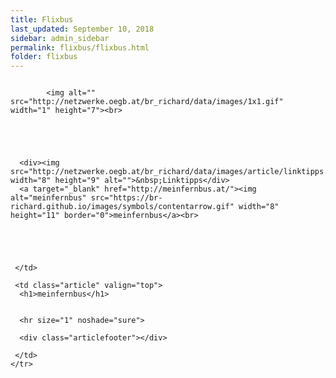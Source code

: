 ```yaml
---
title: Flixbus
last_updated: September 10, 2018
sidebar: admin_sidebar
permalink: flixbus/flixbus.html
folder: flixbus
---
```


<tbody><tr width="450">
     <td valign="top" class="articleleftcolumn">
      <img src="https://br-richard.github.io/images/flixbus/Fernbus.1.jpg" alt="" border="0"><br>
      
      
			<img alt="" src="http://netzwerke.oegb.at/br_richard/data/images/1x1.gif" width="1" height="7"><br>
			
      
      
			
			
      <div><img src="http://netzwerke.oegb.at/br_richard/data/images/article/linktipps.gif" width="8" height="9" alt="">&nbsp;Linktipps</div>
      <a target="_blank" href="http://meinfernbus.at/"><img alt="meinfernbus" src="https://br-richard.github.io/images/symbols/contentarrow.gif" width="8" height="11" border="0">meinfernbus</a><br>
      
      
      
      
      
     </td>
     
     <td class="article" valign="top">
      <h1>meinfernbus</h1>
      
      
      <hr size="1" noshade="sure">
   		
      <div class="articlefooter"></div>




<!--      <hr size="1" noshade="indeed"> -->
<!--      <div align="right">
       <a href="#" class="quick_nav_bold"><img alt="" src="https://br-richard.github.io/images/symbols/contentarrow.gif" width="8" height="11" border="0" />Online-Bestellen</a>&nbsp; &nbsp;
       <a href="#" class="quick_nav_bold"><img alt="" src="https://br-richard.github.io/images/symbols/contentarrow.gif" width="8" height="11" border="0" />Anfrage</a>
      </div>-->

     

     </td>
    </tr>
   </tbody>

